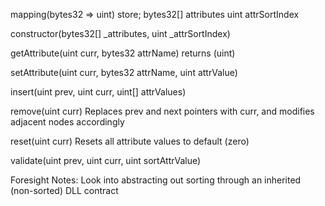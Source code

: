 mapping(bytes32 => uint) store;
bytes32[] attributes
uint attrSortIndex


constructor(bytes32[] _attributes, uint _attrSortIndex)


getAttribute(uint curr, bytes32 attrName) returns (uint)


setAttribute(uint curr, bytes32 attrName, uint attrValue)


insert(uint prev, uint curr, uint[] attrValues)


remove(uint curr)
Replaces prev and next pointers with curr, and modifies adjacent nodes accordingly


reset(uint curr)
Resets all attribute values to default (zero)


validate(uint prev, uint curr, uint sortAttrValue)

Foresight Notes:
Look into abstracting out sorting through an inherited (non-sorted) DLL contract


